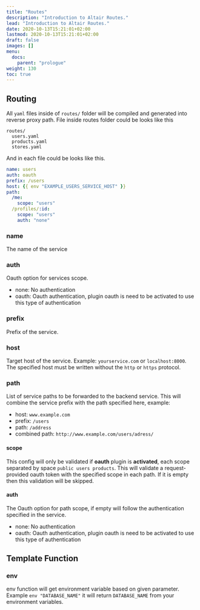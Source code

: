 ```yaml
---
title: "Routes"
description: "Introduction to Altair Routes."
lead: "Introduction to Altair Routes."
date: 2020-10-13T15:21:01+02:00
lastmod: 2020-10-13T15:21:01+02:00
draft: false
images: []
menu:
  docs:
    parent: "prologue"
weight: 130
toc: true
---
```


## Routing

All `yaml` files inside of `routes/` folder will be compiled and generated into reverse proxy path. File inside routes folder could be looks like this

```
routes/
  users.yaml
  products.yaml
  stores.yaml
```

And in each file could be looks like this.

```yaml
name: users
auth: oauth
prefix: /users
host: {{ env "EXAMPLE_USERS_SERVICE_HOST" }}
path:
  /me:
    scope: "users"
  /profiles/:id:
    scope: "users"
    auth: "none"
```

### name

The name of the service
### auth

Oauth option for services scope.

- none: No authentication
- oauth: Oauth authentication, plugin oauth is need to be activated to use this type of authentication
### prefix

Prefix of the service.

### host

Target host of the service. Example: `yourservice.com` or `localhost:8000`. The specified host must be written without the `http` or `https` protocol.

### path

List of service paths to be forwarded to the backend service. This will combine the service prefix with the path specified here, example:

- host: `www.example.com`
- prefix: `/users`
- path: `/address`
- combined path: `http://www.example.com/users/adress/`

#### scope

This config will only be validated if **oauth** plugin is **activated**, each scope separated by space `public users products`. This will validate a request-provided oauth token with the specified scope in each path. If it is empty then this validation will be skipped.

#### auth

The Oauth option for path scope, if empty will follow the authentication specified in the service.

- none: No authentication
- oauth: Oauth authentication, plugin oauth is need to be activated to use this type of authentication

## Template Function

### env

env function will get environment variable based on given parameter. Example `env "DATABASE_NAME"` it will return `DATABASE_NAME` from your environment variables.
